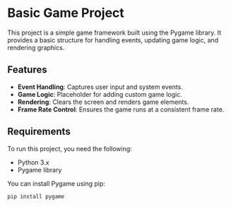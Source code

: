 # Basic Game Project

This project is a simple game framework built using the Pygame library. It provides a basic structure for handling events, updating game logic, and rendering graphics.

## Features

- **Event Handling**: Captures user input and system events.
- **Game Logic**: Placeholder for adding custom game logic.
- **Rendering**: Clears the screen and renders game elements.
- **Frame Rate Control**: Ensures the game runs at a consistent frame rate.

## Requirements

To run this project, you need the following:

- Python 3.x
- Pygame library

You can install Pygame using pip:

```bash
pip install pygame